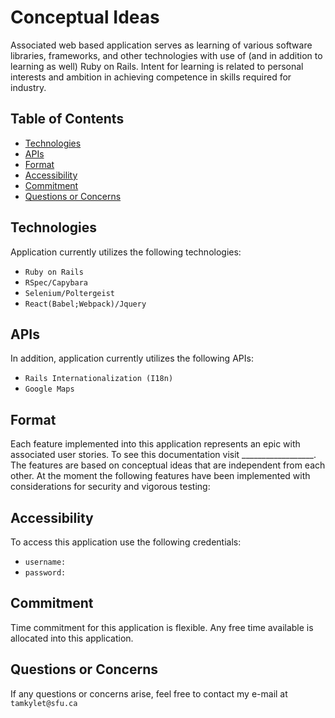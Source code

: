# Conceptual Ideas

Associated web based application serves as learning of various software libraries, frameworks, and other technologies with use of (and in addition to learning as well) Ruby on Rails. Intent for learning is related to personal interests and ambition in achieving competence in skills required for industry.

## Table of Contents

- [Technologies](#Technologies)
- [APIs](#APIs)
- [Format](#Format)
- [Accessibility](#Accessibility)
- [Commitment](#Commitment)
- [Questions or Concerns](#Questions-or-Concerns)

## <a name="Technologies"></a>Technologies

Application currently utilizes the following technologies:

- `Ruby on Rails`
- `RSpec/Capybara`
- `Selenium/Poltergeist`
- `React(Babel;Webpack)/Jquery`

## <a name="APIs"></a>APIs

In addition, application currently utilizes the following APIs:
- `Rails Internationalization (I18n)`
- `Google Maps`

## <a name="Format"></a>Format

Each feature implemented into this application represents an epic with associated user stories. To see this documentation visit __________________. The features are based on conceptual ideas that are independent from each other. At the moment the following features have been implemented with considerations for security and vigorous testing:

## <a name="Accessibility"></a>Accessibility

To access this application use the following credentials:

- `username:`
- `password:`

## <a name="Commitment"></a>Commitment

Time commitment for this application is flexible. Any free time available is allocated into this application.

## <a name="Questions-or-Concerns"></a>Questions or Concerns

If any questions or concerns arise, feel free to contact my e-mail at `tamkylet@sfu.ca`

